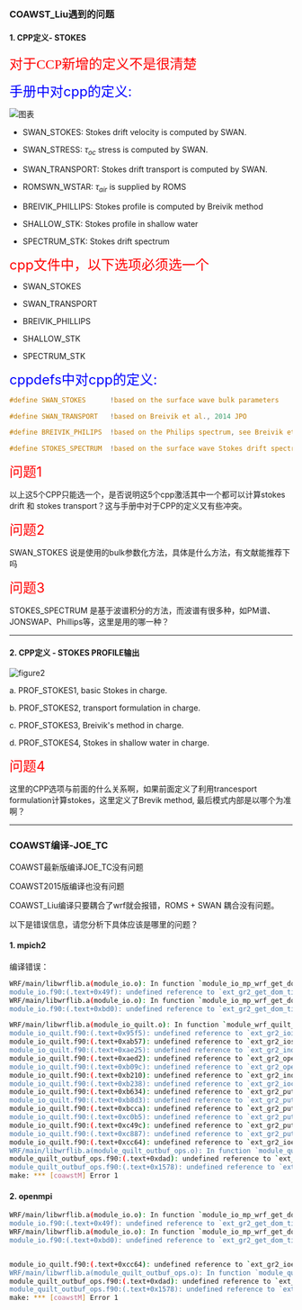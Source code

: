 ### COAWST_Liu遇到的问题


#### 1. CPP定义- STOKES

<font color=red size=5 face='黑体'>对于CCP新增的定义不是很清楚</font>

<font color=blue size=5>手册中对cpp的定义:</font>

![图表](https://note.youdao.com/yws/public/resource/7581d8ae6aefd5ae9cb6a2cf5250d5d6/xmlnote/AA094377EDD84ADCA3455028493A3BAC/21767)
- SWAN_STOKES: Stokes drift velocity is computed by SWAN.

- SWAN_STRESS: $\tau_{oc}$ stress is computed by SWAN.
- SWAN_TRANSPORT: Stokes drift transport is computed by SWAN.
- ROMSWN_WSTAR: $\tau_{air}$ is supplied by ROMS
- BREIVIK_PHILLIPS: Stokes profile is computed by Breivik method
- SHALLOW_STK: Stokes profile in shallow water
- SPECTRUM_STK: Stokes drift spectrum

<font color=red size=5>cpp文件中，以下选项必须选一个</font>

- SWAN_STOKES

- SWAN_TRANSPORT
- BREIVIK_PHILLIPS
- SHALLOW_STK
- SPECTRUM_STK

<font color=blue size=5>cppdefs中对cpp的定义:</font>
```c
#define SWAN_STOKES      !based on the surface wave bulk parameters

#define SWAN_TRANSPORT   !based on Breivik et al., 2014 JPO

#define BREIVIK_PHILIPS  !based on the Philips spectrum, see Breivik et al., 2016

#define STOKES_SPECTRUM  !based on the surface wave Stokes drift spectrum
```
<font color=red size=5>问题1 </font>

以上这5个CPP只能选一个，是否说明这5个cpp激活其中一个都可以计算stokes drift 和 stokes transport？这与手册中对于CPP的定义又有些冲突。

<font color=red size=5>问题2 </font>

SWAN_STOKES 说是使用的bulk参数化方法，具体是什么方法，有文献能推荐下吗

<font color=red size=5>问题3 </font>

STOKES_SPECTRUM 是基于波谱积分的方法，而波谱有很多种，如PM谱、JONSWAP、Phillips等，这里是用的哪一种？

---

#### 2. CPP定义 - STOKES PROFILE输出


![figure2](https://note.youdao.com/yws/public/resource/7581d8ae6aefd5ae9cb6a2cf5250d5d6/xmlnote/ACC4CA2E5B8E46EAB490439999695451/21770)

a. PROF_STOKES1, basic Stokes in charge.

b. PROF_STOKES2, transport formulation in charge.

c. PROF_STOKES3, Breivik's method in charge.

d. PROF_STOKES4, Stokes in shallow water in charge.

<font color=red size=5>问题4 </font>

这里的CPP选项与前面的什么关系啊，如果前面定义了利用trancesport formulation计算stokes，这里定义了Brevik method, 最后模式内部是以哪个为准啊？

---

### COAWST编译-JOE_TC

COAWST最新版编译JOE_TC没有问题

COAWST2015版编译也没有问题

COAWST_Liu编译只要耦合了wrf就会报错，ROMS + SWAN 耦合没有问题。

以下是错误信息，请您分析下具体应该是哪里的问题？

#### 1. mpich2
编译错误：

```sh
WRF/main/libwrflib.a(module_io.o): In function `module_io_mp_wrf_get_dom_ti_real_arr_':
module_io.f90:(.text+0x49f): undefined reference to `ext_gr2_get_dom_ti_real_'
WRF/main/libwrflib.a(module_io.o): In function `module_io_mp_wrf_get_dom_ti_real_sca_':
module_io.f90:(.text+0xbd0): undefined reference to `ext_gr2_get_dom_ti_real_'

WRF/main/libwrflib.a(module_io_quilt.o): In function `module_wrf_quilt_mp_quilt_':
module_io_quilt.f90:(.text+0x95f5): undefined reference to `ext_gr2_ioinit_'
module_io_quilt.f90:(.text+0xab57): undefined reference to `ext_gr2_iosync_'
module_io_quilt.f90:(.text+0xae25): undefined reference to `ext_gr2_inquire_filename_'
module_io_quilt.f90:(.text+0xaed2): undefined reference to `ext_gr2_open_for_write_commit_'
module_io_quilt.f90:(.text+0xb09c): undefined reference to `ext_gr2_open_for_write_begin_'
module_io_quilt.f90:(.text+0xb210): undefined reference to `ext_gr2_inquire_filename_'
module_io_quilt.f90:(.text+0xb238): undefined reference to `ext_gr2_ioclose_'
module_io_quilt.f90:(.text+0xb634): undefined reference to `ext_gr2_put_var_ti_char_'
module_io_quilt.f90:(.text+0xb8d3): undefined reference to `ext_gr2_put_dom_ti_char_'
module_io_quilt.f90:(.text+0xbcca): undefined reference to `ext_gr2_put_dom_ti_integer_'
module_io_quilt.f90:(.text+0xc0b5): undefined reference to `ext_gr2_put_dom_td_integer_'
module_io_quilt.f90:(.text+0xc49c): undefined reference to `ext_gr2_put_dom_ti_real_'
module_io_quilt.f90:(.text+0xc887): undefined reference to `ext_gr2_put_dom_td_real_'
module_io_quilt.f90:(.text+0xcc64): undefined reference to `ext_gr2_ioexit_'
WRF/main/libwrflib.a(module_quilt_outbuf_ops.o): In function `module_quilt_outbuf_ops_mp_write_outbuf_':
module_quilt_outbuf_ops.f90:(.text+0xdad): undefined reference to `ext_gr2_write_field_'
module_quilt_outbuf_ops.f90:(.text+0x1578): undefined reference to `ext_gr2_write_field_'
make: *** [coawstM] Error 1

```
#### 2. openmpi
```sh
WRF/main/libwrflib.a(module_io.o): In function `module_io_mp_wrf_get_dom_ti_real_arr_':
module_io.f90:(.text+0x49f): undefined reference to `ext_gr2_get_dom_ti_real_'
WRF/main/libwrflib.a(module_io.o): In function `module_io_mp_wrf_get_dom_ti_real_sca_':
module_io.f90:(.text+0xbd0): undefined reference to `ext_gr2_get_dom_ti_real_'


module_io_quilt.f90:(.text+0xcc64): undefined reference to `ext_gr2_ioexit_'
WRF/main/libwrflib.a(module_quilt_outbuf_ops.o): In function `module_quilt_outbuf_ops_mp_write_outbuf_':
module_quilt_outbuf_ops.f90:(.text+0xdad): undefined reference to `ext_gr2_write_field_'
module_quilt_outbuf_ops.f90:(.text+0x1578): undefined reference to `ext_gr2_write_field_'
make: *** [coawstM] Error 1

```
